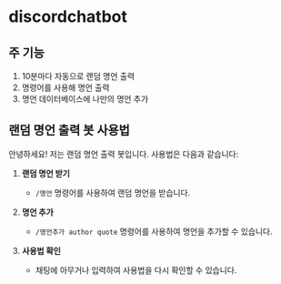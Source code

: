 # discordchatbot

## 주 기능
1. 10분마다 자동으로 랜덤 명언 출력
2. 명령어를 사용해 명언 출력
3. 명언 데이터베이스에 나만의 명언 추가

## 랜덤 명언 출력 봇 사용법

안녕하세요! 저는 랜덤 명언 출력 봇입니다. 사용법은 다음과 같습니다:

1. **랜덤 명언 받기**
   - `/명언` 명령어를 사용하여 랜덤 명언을 받습니다.

2. **명언 추가**
   - `/명언추가 author quote` 명령어를 사용하여 명언을 추가할 수 있습니다.
   
3. **사용법 확인**
   - 채팅에 아무거나 입력하여 사용법을 다시 확인할 수 있습니다.


